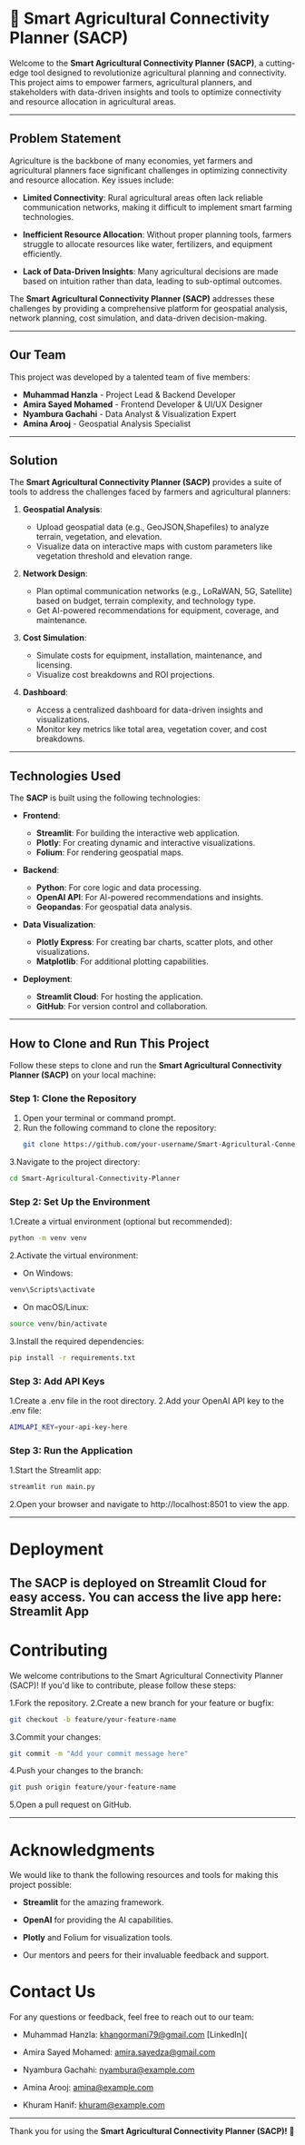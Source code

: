 # 🌾 **Smart Agricultural Connectivity Planner (SACP)**

Welcome to the **Smart Agricultural Connectivity Planner (SACP)**, a cutting-edge tool designed to revolutionize agricultural planning and connectivity. This project aims to empower farmers, agricultural planners, and stakeholders with data-driven insights and tools to optimize connectivity and resource allocation in agricultural areas.

---

## **Problem Statement**

Agriculture is the backbone of many economies, yet farmers and agricultural planners face significant challenges in optimizing connectivity and resource allocation. Key issues include:

- **Limited Connectivity**: Rural agricultural areas often lack reliable communication networks, making it difficult to implement smart farming technologies.
  
- **Inefficient Resource Allocation**: Without proper planning tools, farmers struggle to allocate resources like water, fertilizers, and equipment efficiently.
- **Lack of Data-Driven Insights**: Many agricultural decisions are made based on intuition rather than data, leading to sub-optimal outcomes.

The **Smart Agricultural Connectivity Planner (SACP)** addresses these challenges by providing a comprehensive platform for geospatial analysis, network planning, cost simulation, and data-driven decision-making.

---

## **Our Team**

This project was developed by a talented team of five members:

- **Muhammad Hanzla** - Project Lead & Backend Developer
- **Amira Sayed Mohamed** - Frontend Developer & UI/UX Designer
- **Nyambura Gachahi** - Data Analyst & Visualization Expert
- **Amina Arooj** - Geospatial Analysis Specialist
---

## **Solution**

The **Smart Agricultural Connectivity Planner (SACP)** provides a suite of tools to address the challenges faced by farmers and agricultural planners:

1. **Geospatial Analysis**:
   - Upload geospatial data (e.g., GeoJSON,Shapefiles) to analyze terrain, vegetation, and elevation.
   - Visualize data on interactive maps with custom parameters like vegetation threshold and elevation range.

2. **Network Design**:
   - Plan optimal communication networks (e.g., LoRaWAN, 5G, Satellite) based on budget, terrain complexity, and technology type.
   - Get AI-powered recommendations for equipment, coverage, and maintenance.

3. **Cost Simulation**:
   - Simulate costs for equipment, installation, maintenance, and licensing.
   - Visualize cost breakdowns and ROI projections.

4. **Dashboard**:
   - Access a centralized dashboard for data-driven insights and visualizations.
   - Monitor key metrics like total area, vegetation cover, and cost breakdowns.

---

## **Technologies Used**

The **SACP** is built using the following technologies:

- **Frontend**:
  - **Streamlit**: For building the interactive web application.
  - **Plotly**: For creating dynamic and interactive visualizations.
  - **Folium**: For rendering geospatial maps.

- **Backend**:
  - **Python**: For core logic and data processing.
  - **OpenAI API**: For AI-powered recommendations and insights.
  - **Geopandas**: For geospatial data analysis.

- **Data Visualization**:
  - **Plotly Express**: For creating bar charts, scatter plots, and other visualizations.
  - **Matplotlib**: For additional plotting capabilities.

- **Deployment**:
  - **Streamlit Cloud**: For hosting the application.
  - **GitHub**: For version control and collaboration.

---

## **How to Clone and Run This Project**

Follow these steps to clone and run the **Smart Agricultural Connectivity Planner (SACP)** on your local machine:

### **Step 1: Clone the Repository**
1. Open your terminal or command prompt.
2. Run the following command to clone the repository:
   ```bash
   git clone https://github.com/your-username/Smart-Agricultural-Connectivity-Planner.git
   ```
3.Navigate to the project directory:
```bash
cd Smart-Agricultural-Connectivity-Planner
```

### **Step 2: Set Up the Environment**
1.Create a virtual environment (optional but recommended):
```bash
python -m venv venv
```
2.Activate the virtual environment:
- On Windows:
 ```bash
venv\Scripts\activate
   ```
- On macOS/Linux:
```bash
source venv/bin/activate
   ```
3.Install the required dependencies:
 ```bash
pip install -r requirements.txt
   ```

### **Step 3: Add API Keys**
1.Create a .env file in the root directory.
2.Add your OpenAI API key to the .env file:
 ```bash
AIMLAPI_KEY=your-api-key-here
   ```

### **Step 3: Run the Application**
1.Start the Streamlit app:
 ```bash
streamlit run main.py
   ```
2.Open your browser and navigate to http://localhost:8501 to view the app.

----
# Deployment
The **SACP** is deployed on Streamlit Cloud for easy access. You can access the live app here:
Streamlit App
---
# Contributing
We welcome contributions to the Smart Agricultural Connectivity Planner (SACP)! If you'd like to contribute, please follow these steps:

1.Fork the repository.
2.Create a new branch for your feature or bugfix:
 ```bash
git checkout -b feature/your-feature-name
   ```
3.Commit your changes:
 ```bash
git commit -m "Add your commit message here"
   ```
4.Push your changes to the branch:
 ```bash
git push origin feature/your-feature-name
   ```
5.Open a pull request on GitHub.

---
# Acknowledgments

We would like to thank the following resources and tools for making this project possible:

- **Streamlit** for the amazing framework.

- **OpenAI** for providing the AI capabilities.

- **Plotly** and Folium for visualization tools.

- Our mentors and peers for their invaluable feedback and support.

# Contact Us
For any questions or feedback, feel free to reach out to our team:

- Muhammad Hanzla: khangormani79@gmail.com
[LinkedIn](

- Amira Sayed Mohamed: amira.sayedza@gmail.com

- Nyambura Gachahi: nyambura@example.com

- Amina Arooj: amina@example.com

- Khuram Hanif: khuram@example.com
  
----
Thank you for using the **Smart Agricultural Connectivity Planner (SACP)! 🌱**


